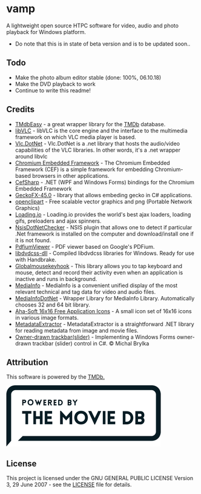 # vamp
A lightweight open source HTPC software for video, audio and photo playback for Windows platform.

* Do note that this is in state of beta version and is to be updated soon..

## Todo
* Make the photo album editor stable (done: 100%, 06.10.18)
* Make the DVD playback to work
* Continue to write this readme!


## Credits
* [TMdbEasy](https://github.com/tonykaralis/TMdbEasy) - a great wrapper library for the [TMDb](https://www.themoviedb.org) database.
* [libVLC](https://www.videolan.org/vlc/libvlc.html) - libVLC is the core engine and the interface to the multimedia framework on which VLC media player is based.
* [Vlc.DotNet](https://github.com/ZeBobo5/Vlc.DotNet) - Vlc.DotNet is a .net library that hosts the audio/video capabilities of the VLC libraries. In other words, it's a .net wrapper around libvlc
* [Chromium Embedded Framework](https://bitbucket.org/chromiumembedded/) - The Chromium Embedded Framework (CEF) is a simple framework for embedding Chromium-based browsers in other applications.
* [CefSharp](http://cefsharp.github.io) - .NET (WPF and Windows Forms) bindings for the Chromium Embedded Framework
* [GeckoFX-45.0](https://bitbucket.org/geckofx/geckofx-45.0) - library that allows embeding gecko in C# applications.
* [openclipart](https://openclipart.org) - Free scalable vector graphics and png (Portable Network Graphics)
* [Loading.io](https://loading.io/) - Loading.io provides the world's best ajax loaders, loading gifs, preloaders and ajax spinners.
* [NsisDotNetChecker](http://github.com/ReVolly/NsisDotNetChecker) - NSIS plugin that allows one to detect if particular .Net framework is installed on the computer and download/install one if it is not found.
* [PdfiumViewer](https://github.com/pvginkel/PdfiumViewer) - PDF viewer based on Google's PDFium.
* [libdvdcss-dll](https://github.com/allienx/libdvdcss-dll) - Compiled libdvdcss libraries for Windows. Ready for use with Handbrake.
* [Globalmousekeyhook](https://github.com/gmamaladze/globalmousekeyhook) - This library allows you to tap keyboard and mouse, detect and record their activity even when an application is inactive and runs in background.
* [MediaInfo](https://github.com/MediaArea/MediaInfo) - MediaInfo is a convenient unified display of the most relevant technical and tag data for video and audio files.
* [MediaInfoDotNet](https://github.com/cschlote/MediaInfoDotNet) - Wrapper Library for MediaInfo Library. Automatically chooses 32 and 64 bit library.
* [Aha-Soft 16x16 Free Application Icons](http://www.small-icons.com/packs/16x16-free-application-icons.htm) - A small icon set of 16x16 icons in various image formats.
* [MetadataExtractor](https://github.com/drewnoakes/metadata-extractor-dotnet) - MetadataExtractor is a straightforward .NET library for reading metadata from image and movie files.
* [Owner-drawn trackbar(slider)](https://www.codeproject.com/Articles/17395/Owner-drawn-trackbar-slider) - Implementing a Windows Forms owner-drawn trackbar (slider) control in C#.
© Michal Brylka

## Attribution
This software is powered by the [TMDb.](https://www.themoviedb.org)

![Screenshot](https://github.com/VPKSoft/vamp/blob/master/TMDbAttribution.png)

## License
This project is licensed under the GNU GENERAL PUBLIC LICENSE Version 3, 29 June 2007 - see the [LICENSE](LICENSE) file for details.
